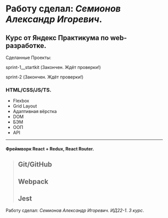 # Работу сделал: *Семионов Александр Игоревич*.
## Курс от Яндекс Практикума по web-разработке.

Сделанные Проекты:

sprint-1__startkit (Закончен. Ждёт проверки!)

sprint-2 (Закончен. Ждёт проверки!)

### HTML/CSS/JS/TS.
- Flexbox
- Grid Layout
- Адаптивная вёрстка
- DOM
- БЭМ
- ООП
- API
---

#### Фреймворк **React** + **Redux**, **React Router**.

> Git/GitHub
> ---
> Webpack
> ---
> Jest
> ---

Работу сделал: *Семионов Александр Игоревич*. *ИД22-1*. *3 курс*.
